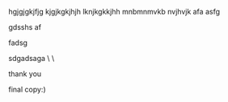 hgjgjgkjfjg
kjgjkgkjhjh
lknjkgkkjhh
mnbmnmvkb
nvjhvjk
afa
asfg


gdsshs
af

fadsg

sdgadsaga
\\
\



thank you 

final copy:)
